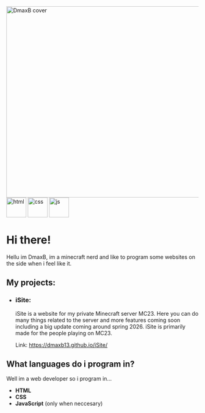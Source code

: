 <img width="1500" height="500" alt="DmaxB cover" src="https://github.com/user-attachments/assets/b9734be6-ead6-4996-a9ab-05b5fe96512b" />

<img width="52" height="52" alt="html" src="https://github.com/user-attachments/assets/eafc2b15-0a21-46d5-a8fd-2ac91f7dfdfc" />
<img width="52" height="52" alt="css" src="https://github.com/user-attachments/assets/4d9303be-f083-4661-b092-53dc6111fc6e" />
<img width="52" height="52" alt="js" src="https://github.com/user-attachments/assets/098e01d9-7c31-4bab-91a3-f2b34a4addda" />

# Hi there!
Hellu im DmaxB, im a minecraft nerd and like to program some websites on the side when i feel like it.

## My projects:
- ### iSite:
  iSite is a website for my private Minecraft server MC23. Here you can do many things related to the server and more features coming soon including a big update coming around spring 2026. iSite is primarily made for the people playing on MC23.

  Link: https://dmaxb13.github.io/iSite/


## What languages do i program in?
Well im a web developer so i program in...
- **HTML**
- **CSS**
- **JavaScript** (only when neccesary)

